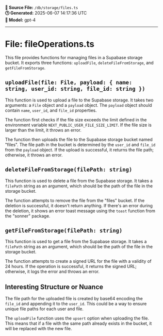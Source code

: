 **📄 Source File:** `/db/storage/files.ts`  
**🕒 Generated:** 2025-06-07 14:17:36 UTC  
**🤖 Model:** gpt-4

---

# File: fileOperations.ts

This file provides functions for managing files in a Supabase storage bucket. It exports three functions: `uploadFile`, `deleteFileFromStorage`, and `getFileFromStorage`.

## `uploadFile(file: File, payload: { name: string, user_id: string, file_id: string })`

This function is used to upload a file to the Supabase storage. It takes two arguments: a `File` object and a `payload` object. The `payload` object should contain `name`, `user_id`, and `file_id` properties.

The function first checks if the file size exceeds the limit defined in the environment variable `NEXT_PUBLIC_USER_FILE_SIZE_LIMIT`. If the file size is larger than the limit, it throws an error.

The function then uploads the file to the Supabase storage bucket named "files". The file path in the bucket is determined by the `user_id` and `file_id` from the `payload` object. If the upload is successful, it returns the file path; otherwise, it throws an error.

## `deleteFileFromStorage(filePath: string)`

This function is used to delete a file from the Supabase storage. It takes a `filePath` string as an argument, which should be the path of the file in the storage bucket.

The function attempts to remove the file from the "files" bucket. If the deletion is successful, it doesn't return anything. If there's an error during the deletion, it shows an error toast message using the `toast` function from the "sonner" package.

## `getFileFromStorage(filePath: string)`

This function is used to get a file from the Supabase storage. It takes a `filePath` string as an argument, which should be the path of the file in the storage bucket.

The function attempts to create a signed URL for the file with a validity of 24 hours. If the operation is successful, it returns the signed URL; otherwise, it logs the error and throws an error.

## Interesting Structure or Nuance

The file path for the uploaded file is created by base64 encoding the `file_id` and appending it to the `user_id`. This could be a way to ensure unique file paths for each user and file.

The `uploadFile` function uses the `upsert` option when uploading the file. This means that if a file with the same path already exists in the bucket, it will be replaced with the new file.
